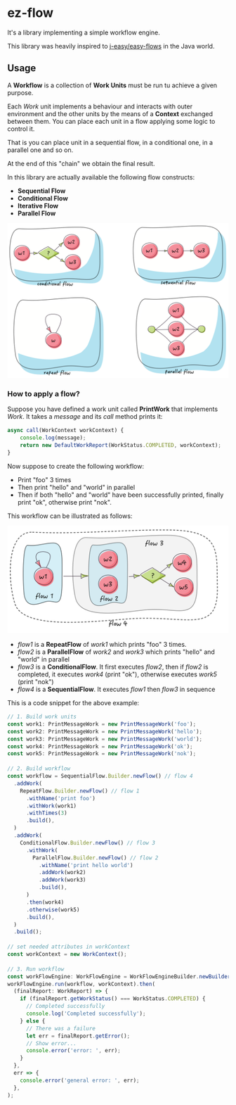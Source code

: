 # ez-flow

It's a library implementing a simple workflow engine.

This library was heavily inspired to [j-easy/easy-flows](https://github.com/j-easy/easy-flows) in the Java world.

## Usage

A **Workflow** is a collection of **Work Units** must be run tu achieve a given purpose.

Each _Work_ unit implements a behaviour and interacts with outer environment and the other units by the means of a **Context** exchanged between them. You can place each unit in a flow applying some logic to control it.

That is you can place unit in a sequential flow, in a conditional one, in a parallel one and so on.

At the end of this "chain" we obtain the final result.

In this library are actually available the following flow constructs:

- **Sequential Flow**
- **Conditional Flow**
- **Iterative Flow**
- **Parallel Flow**

![flows](./doc/img/flows.png)

### How to apply a flow?

Suppose you have defined a work unit called **PrintWork** that implements _Work_. It takes a _message_ and its _call_ method prints it:<br/>

```typescript
async call(WorkContext workContext) {
    console.log(message);
    return new DefaultWorkReport(WorkStatus.COMPLETED, workContext);
}
```

Now suppose to create the following workflow:

- Print "foo" 3 times
- Then print "hello" and "world" in parallel
- Then if both "hello" and "world" have been successfully printed, finally print "ok", otherwise print "nok".

This workflow can be illustrated as follows:

![sample workflow](./doc/img/flows-example.png)

- _flow1_ is a **RepeatFlow** of _work1_ which prints "foo" 3 times.
- _flow2_ is a **ParallelFlow** of _work2_ and _work3_ which prints "hello" and "world" in parallel
- _flow3_ is a **ConditionalFlow**. It first executes _flow2_, then if _flow2_ is completed, it executes _work4_ (print "ok"), otherwise executes _work5_ (print "nok")
- _flow4_ is a **SequentialFlow**. It executes _flow1_ then _flow3_ in sequence

This is a code snippet for the above example:

```typescript
// 1. Build work units
const work1: PrintMessageWork = new PrintMessageWork('foo');
const work2: PrintMessageWork = new PrintMessageWork('hello');
const work3: PrintMessageWork = new PrintMessageWork('world');
const work4: PrintMessageWork = new PrintMessageWork('ok');
const work5: PrintMessageWork = new PrintMessageWork('nok');

// 2. Build workflow
const workflow = SequentialFlow.Builder.newFlow() // flow 4
  .addWork(
    RepeatFlow.Builder.newFlow() // flow 1
      .withName('print foo')
      .withWork(work1)
      .withTimes(3)
      .build(),
  )
  .addWork(
    ConditionalFlow.Builder.newFlow() // flow 3
      .withWork(
        ParallelFlow.Builder.newFlow() // flow 2
          .withName('print hello world')
          .addWork(work2)
          .addWork(work3)
          .build(),
      )
      .then(work4)
      .otherwise(work5)
      .build(),
  )
  .build();

// set needed attributes in workContext
const workContext = new WorkContext();

// 3. Run workflow
const workFlowEngine: WorkFlowEngine = WorkFlowEngineBuilder.newBuilder().build();
workFlowEngine.run(workflow, workContext).then(
  (finalReport: WorkReport) => {
    if (finalReport.getWorkStatus() === WorkStatus.COMPLETED) {
      // Completed successfully
      console.log('Completed successfully');
    } else {
      // There was a failure
      let err = finalReport.getError();
      // Show error...
      console.error('error: ', err);
    }
  },
  err => {
    console.error('general error: ', err);
  },
);
```
